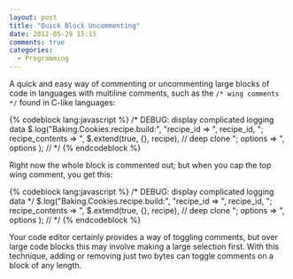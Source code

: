 ```yaml
---
layout: post
title: "Quick Block Uncommenting"
date: 2012-05-29 15:15
comments: true
categories: 
  - Programming
---
```


A quick and easy way of commenting or uncommenting large blocks of code in
languages with multiline comments, such as the `/* wing comments */` found in
C-like languages:

{% codeblock lang:javascript %}
/* DEBUG: display complicated logging data
$.log("Baking.Cookies.recipe.build:",
  "recipe_id => ", recipe_id,
  "; recipe_contents => ", $.extend(true, {}, recipe), // deep clone
  "; options => ", options
);
// */
{% endcodeblock %}

Right now the whole block is commented out; but when you cap the top wing
comment, you get this:

{% codeblock lang:javascript %}
/* DEBUG: display complicated logging data */
$.log("Baking.Cookies.recipe.build:",
  "recipe_id => ", recipe_id,
  "; recipe_contents => ", $.extend(true, {}, recipe), // deep clone
  "; options => ", options
);
// */
{% endcodeblock %}

Your code editor certainly provides a way of toggling comments, but over large
code blocks this may involve making a large selection first. With this
technique, adding or removing just two bytes can toggle comments on a block of
any length.
